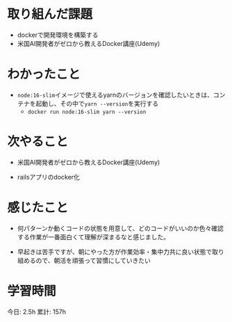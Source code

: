 # 取り組んだ課題 
+ dockerで開発環境を構築する
+ 米国AI開発者がゼロから教えるDocker講座(Udemy)
# わかったこと   
+ `node:16-slim`イメージで使えるyarnのバージョンを確認したいときは、コンテナを起動し、その中で`yarn --version`を実行する
    + `docker run node:16-slim yarn --version`
# 次やること
- 米国AI開発者がゼロから教えるDocker講座(Udemy)
+ railsアプリのdocker化
# 感じたこと
- 何パターンか動くコードの状態を用意して、どのコードがいいのか色々確認する作業が一番面白くて理解が深まるなと感じました。
+ 早起きは苦手ですが、朝にやった方が作業効率・集中力共に良い状態で取り組めるので、朝活を頑張って習慣にしていきたい
# 学習時間  
今日: 2.5h 
累計: 157h 

